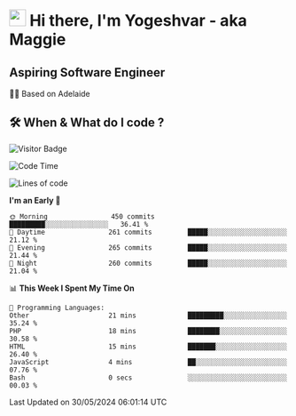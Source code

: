 <h1><img src="https://emojis.slackmojis.com/emojis/images/1531849430/4246/blob-sunglasses.gif?1531849430" width="30"/> Hi there, I'm Yogeshvar - aka Maggie</h1>

## Aspiring Software Engineer
🏂🏻  Based on Adelaide 

## 🛠 When & What do I code ?  

![Visitor Badge](https://visitor-badge.feriirawann.repl.co?username=yogeshvar&repo=yogeshvar&label=Visitors&style=plastic&color=%23457BFF&contentType=svg)

<!--START_SECTION:waka-->
![Code Time](http://img.shields.io/badge/Code%20Time-2%2C901%20hrs%2037%20mins-blue)

![Lines of code](https://img.shields.io/badge/From%20Hello%20World%20I%27ve%20Written-4.2%20million%20lines%20of%20code-blue)

**I'm an Early 🐤** 

```text
🌞 Morning                450 commits         █████████░░░░░░░░░░░░░░░░   36.41 % 
🌆 Daytime                261 commits         █████░░░░░░░░░░░░░░░░░░░░   21.12 % 
🌃 Evening                265 commits         █████░░░░░░░░░░░░░░░░░░░░   21.44 % 
🌙 Night                  260 commits         █████░░░░░░░░░░░░░░░░░░░░   21.04 % 
```


📊 **This Week I Spent My Time On** 

```text
💬 Programming Languages: 
Other                    21 mins             █████████░░░░░░░░░░░░░░░░   35.24 % 
PHP                      18 mins             ████████░░░░░░░░░░░░░░░░░   30.58 % 
HTML                     15 mins             ███████░░░░░░░░░░░░░░░░░░   26.40 % 
JavaScript               4 mins              ██░░░░░░░░░░░░░░░░░░░░░░░   07.76 % 
Bash                     0 secs              ░░░░░░░░░░░░░░░░░░░░░░░░░   00.03 % 
```


 Last Updated on 30/05/2024 06:01:14 UTC
<!--END_SECTION:waka-->
